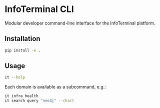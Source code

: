 # InfoTerminal CLI

Modular developer command-line interface for the InfoTerminal platform.

## Installation

```bash
pip install -e .
```

## Usage

```bash
it --help
```

Each domain is available as a subcommand, e.g.:

```bash
it infra health
it search query "neo4j" --chart
```
